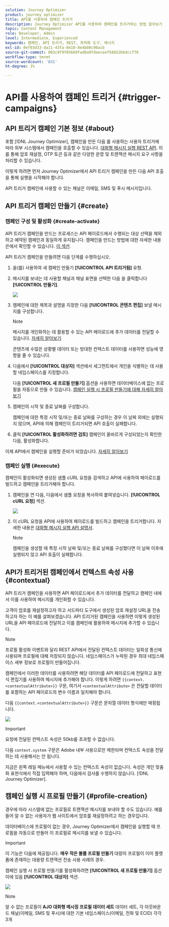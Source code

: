 ```yaml
---
solution: Journey Optimizer
product: journey optimizer
title: API를 사용하여 캠페인 트리거
description: Journey Optimizer API를 사용하여 캠페인을 트리거하는 방법 알아보기
topic: Content Management
role: Developer, Admin
level: Intermediate, Experienced
keywords: 캠페인, API 트리거, REST, 최적화 도구, 메시지
exl-id: 0ef03d33-da11-43fa-8e10-8e4b80c90acb
source-git-commit: 803c9f9f05669fad0a9fdeeceef58652b6dccf70
workflow-type: tm+mt
source-wordcount: '831'
ht-degree: 3%

---
```


# API를 사용하여 캠페인 트리거 {#trigger-campaigns}

## API 트리거 캠페인 기본 정보 {#about}

포함 [!DNL Journey Optimizer], 캠페인을 만든 다음 를 사용하는 사용자 트리거에 따라 외부 시스템에서 캠페인을 호출할 수 있습니다. [대화형 메시지 실행 REST API](https://developer.adobe.com/journey-optimizer-apis/references/messaging/#tag/execution). 이를 통해 암호 재설정, OTP 토큰 등과 같은 다양한 운영 및 트랜잭션 메시지 요구 사항을 처리할 수 있습니다.

이렇게 하려면 먼저 Journey Optimizer에서 API 트리거 캠페인을 만든 다음 API 호출을 통해 실행을 시작해야 합니다.

API 트리거 캠페인에 사용할 수 있는 채널은 이메일, SMS 및 푸시 메시지입니다.

## API 트리거 캠페인 만들기 {#create}

### 캠페인 구성 및 활성화 {#create-activate}

API 트리거 캠페인을 만드는 프로세스는 API 페이로드에서 수행되는 대상 선택을 제외하고 예약된 캠페인과 동일하게 유지됩니다. 캠페인을 만드는 방법에 대한 자세한 내용은에서 확인할 수 있습니다. [이 섹션](create-campaign.md).

API 트리거 캠페인을 만들려면 다음 단계를 수행하십시오.

1. 을(를) 사용하여 새 캠페인 만들기 **[!UICONTROL API 트리거됨]** 유형.

1. 메시지를 보내는 데 사용할 채널과 채널 표면을 선택한 다음 을 클릭합니다 **[!UICONTROL 만들기]**.

   ![](assets/api-triggered-type.png)

1. 캠페인에 대한 제목과 설명을 지정한 다음 **[!UICONTROL 콘텐츠 편집]** 보낼 메시지를 구성합니다.

   >[!NOTE]
   >
   >메시지를 개인화하는 데 활용할 수 있는 API 페이로드에 추가 데이터를 전달할 수 있습니다. [자세히 알아보기](#contextual)
   >
   >콘텐츠에 수많은 상황별 데이터 또는 방대한 컨텍스트 데이터를 사용하면 성능에 영향을 줄 수 있습니다.

1. 다음에서 **[!UICONTROL 대상자]** 섹션에서 세그먼트에서 개인을 식별하는 데 사용할 네임스페이스를 지정합니다.

   다음 **[!UICONTROL 새 프로필 만들기]** 옵션을 사용하면 데이터베이스에 없는 프로필을 자동으로 만들 수 있습니다. [캠페인 실행 시 프로필 만들기에 대해 자세히 알아보기](#profile-creation)

1. 캠페인의 시작 및 종료 날짜를 구성합니다.

   캠페인에 대한 특정 시작 및/또는 종료 날짜를 구성하는 경우 이 날짜 외에는 실행되지 않으며, API에 의해 캠페인이 트리거되면 API 호출이 실패합니다.

1. 클릭 **[!UICONTROL 활성화하려면 검토]** 캠페인이 올바르게 구성되었는지 확인한 다음, 활성화합니다.

이제 API에서 캠페인을 실행할 준비가 되었습니다. [자세히 알아보기](#execute)

### 캠페인 실행 {#execute}

캠페인이 활성화되면 생성된 샘플 cURL 요청을 검색하고 API에 사용하여 페이로드를 빌드하고 캠페인을 트리거해야 합니다.

1. 캠페인을 연 다음, 다음에서 샘플 요청을 복사하여 붙여넣습니다. **[!UICONTROL cURL 요청]** 섹션.

   ![](assets/api-triggered-curl.png)

1. 이 cURL 요청을 API에 사용하여 페이로드를 빌드하고 캠페인을 트리거합니다. 자세한 내용은 [대화형 메시지 실행 API 설명서](https://developer.adobe.com/journey-optimizer-apis/references/messaging/#tag/execution).

   >[!NOTE]
   >
   >캠페인을 생성할 때 특정 시작 날짜 및/또는 종료 날짜를 구성했다면 이 날짜 이후에 실행되지 않고 API 호출이 실패합니다.

## API가 트리거된 캠페인에서 컨텍스트 속성 사용 {#contextual}

API 트리거 캠페인을 사용하면 API 페이로드에서 추가 데이터를 전달하고 캠페인 내에서 이를 사용하여 메시지를 개인화할 수 있습니다.

고객이 암호를 재설정하고자 하고 서드파티 도구에서 생성된 암호 재설정 URL을 전송하고자 하는 이 예를 살펴보겠습니다. API 트리거된 캠페인을 사용하면 이렇게 생성된 URL을 API 페이로드에 전달하고 이를 캠페인에 활용하여 메시지에 추가할 수 있습니다.

>[!NOTE]
>
>프로필 활성화 이벤트와 달리 REST API에서 전달된 컨텍스트 데이터는 일회성 통신에 사용되며 프로필에 대해 저장되지 않습니다. 네임스페이스가 누락된 경우 최대 네임스페이스 세부 정보로 프로필이 만들어집니다.

캠페인에서 이러한 데이터를 사용하려면 해당 데이터를 API 페이로드에 전달하고 표현식 편집기를 사용하여 메시지에 추가해야 합니다. 이렇게 하려면 `{{context.<contextualAttribute>}}` 구문, 여기서 `<contextualAttribute>` 은 전달할 데이터를 포함하는 API 페이로드의 변수 이름과 일치해야 합니다.

다음 `{{context.<contextualAttribute>}}` 구문은 문자열 데이터 형식에만 매핑됩니다.

![](assets/api-triggered-context.png)


>[!IMPORTANT]
>
>요청에 전달된 컨텍스트 속성은 50kb를 초과할 수 없습니다.
>
>다음 `context.system` 구문은 Adobe 내부 사용으로만 제한되며 컨텍스트 속성을 전달하는 데 사용해서는 안 됩니다.

지금은 왼쪽 레일 메뉴에서 사용할 수 있는 컨텍스트 속성이 없습니다. 속성은 개인 맞춤화 표현식에서 직접 입력해야 하며, 다음에서 검사를 수행하지 않습니다. [!DNL Journey Optimizer].

## 캠페인 실행 시 프로필 만들기 {#profile-creation}

경우에 따라 시스템에 없는 프로필로 트랜잭션 메시지를 보내야 할 수도 있습니다. 예를 들어 알 수 없는 사용자가 웹 사이트에서 암호를 재설정하려고 하는 경우입니다.

데이터베이스에 프로필이 없는 경우, Journey Optimizer에서 캠페인을 실행할 때 프로필을 자동으로 만들어 이 프로필로 메시지를 보낼 수 있습니다.

>[!IMPORTANT]
>
>이 기능은 다음에 제공됩니다. **매우 작은 볼륨 프로필 만들기** 대량의 프로필이 이미 플랫폼에 존재하는 대용량 트랜잭션 전송 사용 사례의 경우.

캠페인 실행 시 프로필 만들기를 활성화하려면 **[!UICONTROL 새 프로필 만들기]** 옵션이에 있음 **[!UICONTROL 대상자]** 섹션.

![](assets/api-triggered-create-profile.png)

>[!NOTE]
>
>알 수 없는 프로필이 **AJO 대화형 메시징 프로필 데이터 세트** 데이터 세트, 각 아웃바운드 채널(이메일, SMS 및 푸시)에 대한 기본 네임스페이스(이메일, 전화 및 ECID) 각각 3개
